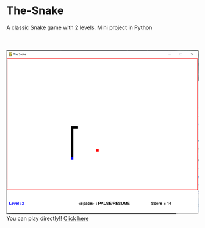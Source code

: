 # The-Snake
A classic Snake game with 2 levels. Mini project in Python
</br></br></br></br>
<img src="https://github.com/MohitSinghvi/The-Snake/blob/master/Snake_screenshot.PNG?raw=true"></img>
You can play directly!! <a href="https://replit.com/@MohitSinghvi/The-Snake">Click here</a>
